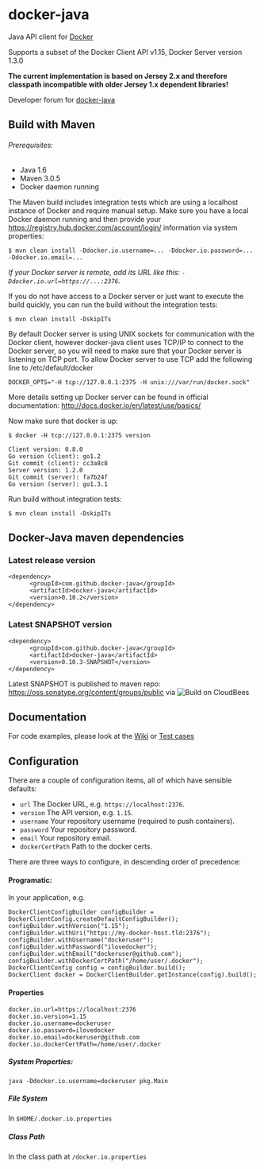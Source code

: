 # docker-java 

Java API client for [Docker](http://docs.docker.io/ "Docker")

Supports a subset of the Docker Client API v1.15, Docker Server version 1.3.0

<b>The current implementation is based on Jersey 2.x and therefore classpath incompatible with older Jersey 1.x dependent libraries!</b>

Developer forum for [docker-java](https://groups.google.com/forum/?hl=de#!forum/docker-java-dev "docker-java")

## Build with Maven

###### Prerequisites:

* Java 1.6
* Maven 3.0.5
* Docker daemon running

The Maven build includes integration tests which are using a localhost instance of Docker and require manual setup. Make sure you have a local Docker daemon running and then provide your https://registry.hub.docker.com/account/login/ information via system properties:

    $ mvn clean install -Ddocker.io.username=... -Ddocker.io.password=... -Ddocker.io.email=...

_If your Docker server is remote, add its URL like this: `-Ddocker.io.url=https://...:2376`._

If you do not have access to a Docker server or just want to execute the build quickly, you can run the build without the integration tests:

    $ mvn clean install -DskipITs

By default Docker server is using UNIX sockets for communication with the Docker client, however docker-java
client uses TCP/IP to connect to the Docker server, so you will need to make sure that your Docker server is
listening on TCP port. To allow Docker server to use TCP add the following line to /etc/default/docker

    DOCKER_OPTS="-H tcp://127.0.0.1:2375 -H unix:///var/run/docker.sock"

More details setting up Docker server can be found in official documentation: http://docs.docker.io/en/latest/use/basics/

Now make sure that docker is up:

    $ docker -H tcp://127.0.0.1:2375 version

    Client version: 0.8.0
	Go version (client): go1.2
	Git commit (client): cc3a8c8
	Server version: 1.2.0
	Git commit (server): fa7b24f
	Go version (server): go1.3.1

Run build without integration tests:

    $ mvn clean install -DskipITs

## Docker-Java maven dependencies

### Latest release version

    <dependency>
          <groupId>com.github.docker-java</groupId>
          <artifactId>docker-java</artifactId>
          <version>0.10.2</version>
    </dependency>

### Latest SNAPSHOT version

    <dependency>
          <groupId>com.github.docker-java</groupId>
          <artifactId>docker-java</artifactId>
          <version>0.10.3-SNAPSHOT</version>
    </dependency>

Latest SNAPSHOT is published to maven repo: https://oss.sonatype.org/content/groups/public via ![Build on CloudBees](http://cloudbees.prod.acquia-sites.com/sites/default/files/styles/large/public/Button-Powered-by-CB.png?itok=uMDWINfY)

## Documentation

For code examples, please look at the [Wiki](https://github.com/docker-java/docker-java/wiki) or [Test cases](https://github.com/docker-java/docker-java/tree/master/src/test/java/com/github/dockerjava/core/command "Test cases")

## Configuration

There are a couple of configuration items, all of which have sensible defaults:

* `url` The Docker URL, e.g. `https://localhost:2376`.
* `version` The API version, e.g. `1.15`.
* `username` Your repository username (required to push containers).
* `password` Your repository password.
* `email` Your repository email.
* `dockerCertPath` Path to the docker certs.

There are three ways to configure, in descending order of precedence:

#### Programatic:
In your application, e.g.

    DockerClientConfigBuilder configBuilder = DockerClientConfig.createDefaultConfigBuilder();
    configBuilder.withVersion("1.15");
    configBuilder.withUri("https://my-docker-host.tld:2376");
    configBuilder.withUsername("dockeruser");
    configBuilder.withPassword("ilovedocker");
    configBuilder.withEmail("dockeruser@github.com");
    configBuilder.withDockerCertPath("/home/user/.docker");
    DockerClientConfig config = configBuilder.build();
    DockerClient docker = DockerClientBuilder.getInstance(config).build();

#### Properties

    docker.io.url=https://localhost:2376
    docker.io.version=1.15
    docker.io.username=dockeruser
    docker.io.password=ilovedocker
    docker.io.email=dockeruser@github.com
    docker.io.dockerCertPath=/home/user/.docker


##### System Properties:

    java -Ddocker.io.username=dockeruser pkg.Main

##### File System  

In `$HOME/.docker.io.properties`

##### Class Path

In the class path at `/docker.io.properties`
    
